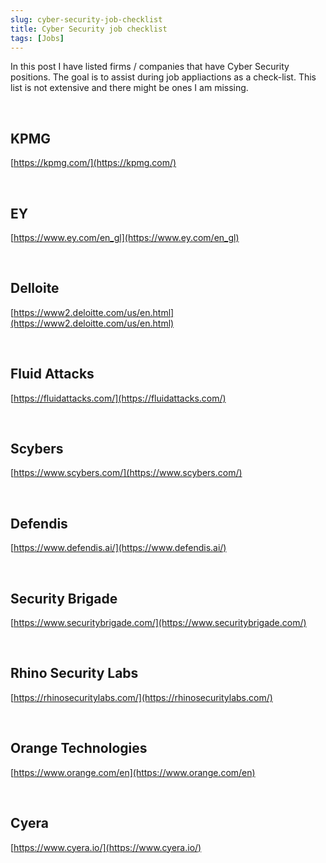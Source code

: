 ```yaml
---
slug: cyber-security-job-checklist
title: Cyber Security job checklist
tags: [Jobs]
---
```


In this post I have listed firms / companies that have Cyber Security positions. 
The goal is to assist during job appliactions as a check-list.
This list is not extensive and there might be ones I am missing.

<!-- truncate -->

&nbsp;

## KPMG
[https://kpmg.com/](https://kpmg.com/)

&nbsp;

## EY
[https://www.ey.com/en_gl](https://www.ey.com/en_gl)

&nbsp;

## Delloite
[https://www2.deloitte.com/us/en.html](https://www2.deloitte.com/us/en.html)

&nbsp;




## Fluid Attacks
[https://fluidattacks.com/](https://fluidattacks.com/)

&nbsp;

## Scybers
[https://www.scybers.com/](https://www.scybers.com/)

&nbsp;

## Defendis
[https://www.defendis.ai/](https://www.defendis.ai/)

&nbsp;

## Security Brigade
[https://www.securitybrigade.com/](https://www.securitybrigade.com/)

&nbsp;

## Rhino Security Labs
[https://rhinosecuritylabs.com/](https://rhinosecuritylabs.com/)

&nbsp;

## Orange Technologies
[https://www.orange.com/en](https://www.orange.com/en)

&nbsp;

## Cyera
[https://www.cyera.io/](https://www.cyera.io/)
